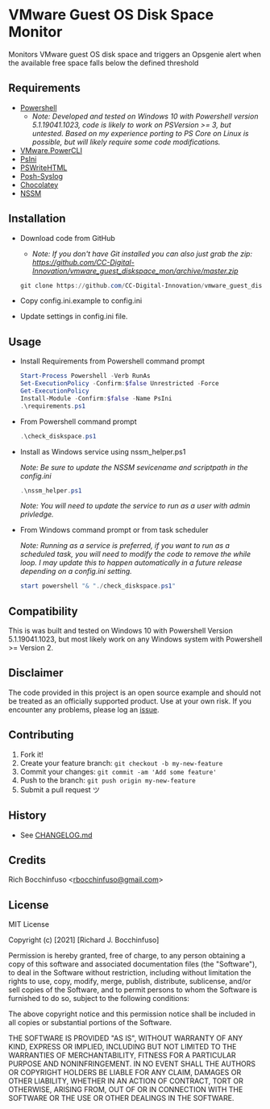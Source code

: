 # VMware Guest OS Disk Space Monitor

Monitors VMware guest OS disk space and triggers an Opsgenie alert when the available free space falls below the defined threshold

## Requirements

- [Powershell](https://docs.microsoft.com/en-us/powershell/)
  - _Note: Developed and tested on Windows 10 with Powershell version 5.1.19041.1023, code is likely to work on PSVersion >= 3, but untested.  Based on my experience porting to PS Core on Linux is possible, but will likely require some code modifications._
- [VMware.PowerCLI](https://www.powershellgallery.com/packages/VMware.PowerCLI)
- [PsIni](https://www.powershellgallery.com/packages/PsIni/3.1.2)
- [PSWriteHTML](https://www.powershellgallery.com/packages/PSWriteHTML)
- [Posh-Syslog](https://www.powershellgallery.com/packages/Posh-SYSLOG)
- [Chocolatey](https://chocolatey.org/)
- [NSSM](https://nssm.cc/download)

## Installation

- Download code from GitHub
    - _Note:  If you don't have Git installed you can also just grab the zip:  https://github.com/CC-Digital-Innovation/vmware_guest_diskspace_mon/archive/master.zip_

    ```Powershell
    git clone https://github.com/CC-Digital-Innovation/vmware_guest_diskspace_mon.git
    ```

- Copy config.ini.example to config.ini
- Update settings in config.ini file.

## Usage

- Install Requirements from Powershell command prompt

    ```Powershell
    Start-Process Powershell -Verb RunAs
    Set-ExecutionPolicy -Confirm:$false Unrestricted -Force
    Get-ExecutionPolicy
    Install-Module -Confirm:$false -Name PsIni
    .\requirements.ps1
    ```

- From Powershell command prompt

    ```Powershell
    .\check_diskspace.ps1
    ```

- Install as Windows service using nssm_helper.ps1

    _Note: Be sure to update the NSSM sevicename and scriptpath in the config.ini_

    ```Powershell
    .\nssm_helper.ps1
    ```
    _Note:  You will need to update the service to run as a user with admin privledge._


- From Windows command prompt or from task scheduler

    _Note: Running as a service is preferred, if you want to run as a scheduled task, you will need to modify the code to remove the while loop. I may update this to happen automatically in a future release depending on a config.ini setting._
    ```Powershell
    start powershell "& "./check_diskspace.ps1"
    ```



## Compatibility

This is was built and tested on Windows 10 with Powershell Version 5.1.19041.1023, but most likely work on any Windows system with Powershell >= Version 2.

## Disclaimer

The code provided in this project is an open source example and should not be treated as an officially supported product. Use at your own risk. If you encounter any problems, please log an [issue](https://github.com/CC-Digital-Innovation/vmware_guest_diskspace_mon/issues).

## Contributing

1. Fork it!
2. Create your feature branch: `git checkout -b my-new-feature`
3. Commit your changes: `git commit -am 'Add some feature'`
4. Push to the branch: `git push origin my-new-feature`
5. Submit a pull request ツ

## History

- See [CHANGELOG.md](https://github.com/CC-Digital-Innovation/vmware_guest_diskspace_mon/blob/main/CHANGELOG.md)

## Credits

Rich Bocchinfuso <<rbocchinfuso@gmail.com>>

## License

MIT License

Copyright (c) [2021] [Richard J. Bocchinfuso]

Permission is hereby granted, free of charge, to any person obtaining a copy of this software and associated documentation files (the "Software"), to deal in the Software without restriction, including without limitation the rights to use, copy, modify, merge, publish, distribute, sublicense, and/or sell copies of the Software, and to permit persons to whom the Software is furnished to do so, subject to the following conditions:

The above copyright notice and this permission notice shall be included in all copies or substantial portions of the Software.

THE SOFTWARE IS PROVIDED "AS IS", WITHOUT WARRANTY OF ANY KIND, EXPRESS OR IMPLIED, INCLUDING BUT NOT LIMITED TO THE WARRANTIES OF MERCHANTABILITY, FITNESS FOR A PARTICULAR PURPOSE AND NONINFRINGEMENT. IN NO EVENT SHALL THE AUTHORS OR COPYRIGHT HOLDERS BE LIABLE FOR ANY CLAIM, DAMAGES OR OTHER LIABILITY, WHETHER IN AN ACTION OF CONTRACT, TORT OR OTHERWISE, ARISING FROM, OUT OF OR IN CONNECTION WITH THE SOFTWARE OR THE USE OR OTHER DEALINGS IN THE SOFTWARE.
